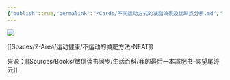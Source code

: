 ```yaml
---
{"publish":true,"permalink":"/Cards/不同运动方式的减脂效果及优缺点分析.md","title":"不同运动方式的减脂效果及优缺点分析","created":"2022-12-05","modified":"2023-03-14","published":"2025-07-12T18:35:39.081+08:00","cssclasses":""}
---
```



![](https://img.oldwinter.top/20221205230432.png)  

[[Spaces/2-Area/运动健康/不运动的减肥方法-NEAT]]

来源：[[Sources/Books/微信读书同步/生活百科/我的最后一本减肥书-仰望尾迹云]]
